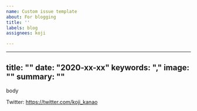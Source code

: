 ```yaml
---
name: Custom issue template
about: For blogging
title: ''
labels: blog
assignees: koji

---
```


---
title: ""
date: "2020-xx-xx"
keywords: ","
image: ""
summary: ""
---

body 


Twitter: https://twitter.com/koji_kanao
